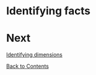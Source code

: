 # Identifying facts


# Next
[Identifying dimensions](/dimensions.md)

[Back to Contents](/contents.md)
